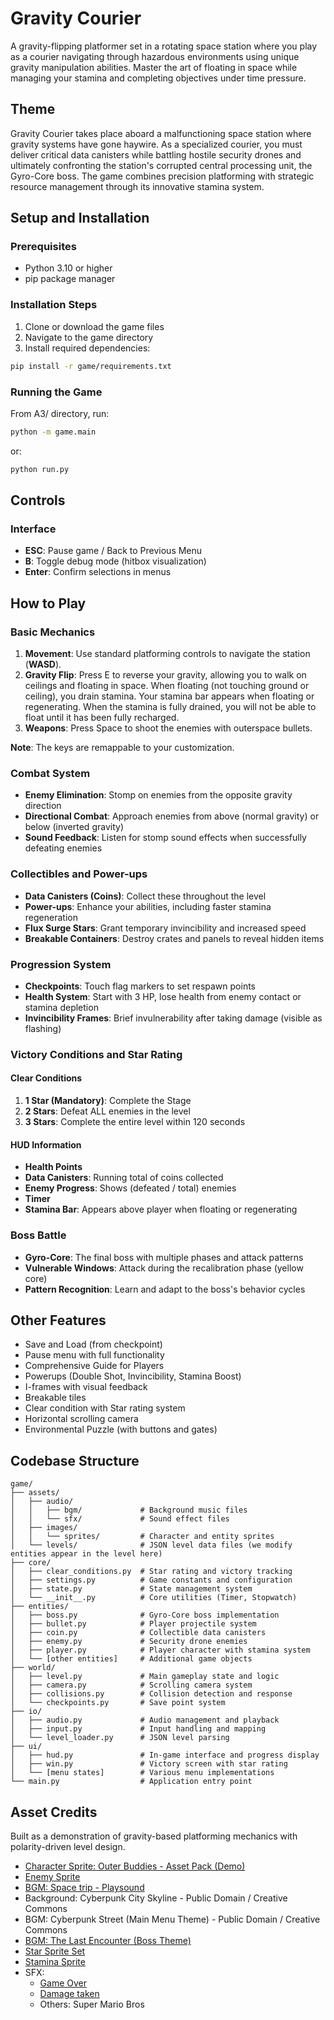 # Gravity Courier

A gravity-flipping platformer set in a rotating space station where you play as a courier navigating through hazardous environments using unique gravity manipulation abilities. Master the art of floating in space while managing your stamina and completing objectives under time pressure.

## Theme

Gravity Courier takes place aboard a malfunctioning space station where gravity systems have gone haywire. As a specialized courier, you must deliver critical data canisters while battling hostile security drones and ultimately confronting the station's corrupted central processing unit, the Gyro-Core boss. The game combines precision platforming with strategic resource management through its innovative stamina system.

## Setup and Installation

### Prerequisites
- Python 3.10 or higher
- pip package manager

### Installation Steps
1. Clone or download the game files
2. Navigate to the game directory
3. Install required dependencies:
```bash
pip install -r game/requirements.txt
```

### Running the Game
From A3/ directory, run:
```bash
python -m game.main
```
or:
```bash
python run.py
```

## Controls

### Interface
- **ESC**: Pause game / Back to Previous Menu
- **B**: Toggle debug mode (hitbox visualization)
- **Enter**: Confirm selections in menus

## How to Play

### Basic Mechanics
1. **Movement**: Use standard platforming controls to navigate the station (**WASD**).
2. **Gravity Flip**: Press E to reverse your gravity, allowing you to walk on ceilings and floating in space. When floating (not touching ground or ceiling), you drain stamina. Your stamina bar appears when floating or regenerating. When the stamina is fully drained, you will not be able to float until it has been fully recharged.
3. **Weapons**: Press Space to shoot the enemies with outerspace bullets.

**Note**: The keys are remappable to your customization.

### Combat System
- **Enemy Elimination**: Stomp on enemies from the opposite gravity direction
- **Directional Combat**: Approach enemies from above (normal gravity) or below (inverted gravity)
- **Sound Feedback**: Listen for stomp sound effects when successfully defeating enemies

### Collectibles and Power-ups
- **Data Canisters (Coins)**: Collect these throughout the level
- **Power-ups**: Enhance your abilities, including faster stamina regeneration
- **Flux Surge Stars**: Grant temporary invincibility and increased speed
- **Breakable Containers**: Destroy crates and panels to reveal hidden items

### Progression System
- **Checkpoints**: Touch flag markers to set respawn points
- **Health System**: Start with 3 HP, lose health from enemy contact or stamina depletion
- **Invincibility Frames**: Brief invulnerability after taking damage (visible as flashing)

### Victory Conditions and Star Rating

#### Clear Conditions
1. **1 Star (Mandatory)**: Complete the Stage
2. **2 Stars**: Defeat ALL enemies in the level
3. **3 Stars**: Complete the entire level within 120 seconds

#### HUD Information
- **Health Points**
- **Data Canisters**: Running total of coins collected
- **Enemy Progress**: Shows (defeated / total) enemies
- **Timer**
- **Stamina Bar**: Appears above player when floating or regenerating

### Boss Battle
- **Gyro-Core**: The final boss with multiple phases and attack patterns
- **Vulnerable Windows**: Attack during the recalibration phase (yellow core)
- **Pattern Recognition**: Learn and adapt to the boss's behavior cycles

## Other Features
- Save and Load (from checkpoint)
- Pause menu with full functionality
- Comprehensive Guide for Players
- Powerups (Double Shot, Invincibility, Stamina Boost)
- I-frames with visual feedback
- Breakable tiles
- Clear condition with Star rating system
- Horizontal scrolling camera
- Environmental Puzzle (with buttons and gates)

## Codebase Structure

```
game/
├── assets/
│   ├── audio/
│   │   ├── bgm/             # Background music files
│   │   └── sfx/             # Sound effect files
│   ├── images/
│   │   └── sprites/         # Character and entity sprites
│   └── levels/              # JSON level data files (we modify entities appear in the level here)
├── core/
│   ├── clear_conditions.py  # Star rating and victory tracking
│   ├── settings.py          # Game constants and configuration
│   ├── state.py             # State management system
│   └── __init__.py          # Core utilities (Timer, Stopwatch)
├── entities/
│   ├── boss.py              # Gyro-Core boss implementation
│   ├── bullet.py            # Player projectile system
│   ├── coin.py              # Collectible data canisters
│   ├── enemy.py             # Security drone enemies
│   ├── player.py            # Player character with stamina system
│   └── [other entities]     # Additional game objects
├── world/
│   ├── level.py             # Main gameplay state and logic
│   ├── camera.py            # Scrolling camera system
│   ├── collisions.py        # Collision detection and response
│   └── checkpoints.py       # Save point system
├── io/
│   ├── audio.py             # Audio management and playback
│   ├── input.py             # Input handling and mapping
│   └── level_loader.py      # JSON level parsing
├── ui/
│   ├── hud.py               # In-game interface and progress display
│   ├── win.py               # Victory screen with star rating
│   └── [menu states]        # Various menu implementations
└── main.py                  # Application entry point
```

## Asset Credits

Built as a demonstration of gravity-based platforming mechanics with polarity-driven level design.

- [Character Sprite: Outer Buddies - Asset Pack (Demo)](https://trevor-pupkin.itch.io/outer-buddies)
- [Enemy Sprite](https://github.com/ArrenanRatnavelu/AlienInvasionGame/tree/master)
- [BGM: Space trip - Playsound](https://pixabay.com/vi/music/d%E1%BB%B1ng-c%E1%BA%A3nh-space-trip-114102/)
- Background: Cyberpunk City Skyline - Public Domain / Creative Commons
- BGM: Cyberpunk Street (Main Menu Theme) - Public Domain / Creative Commons
- [BGM: The Last Encounter (Boss Theme)](https://opengameart.org/content/rpg-battle-theme-the-last-encounter-0)
- [Star Sprite Set](https://soulofkiran.itch.io/pixel-art-animated-star)
- [Stamina Sprite](https://iconscout.com/icon/improve-energy-icon_9055343)
- SFX: 
  - [Game Over](https://pixabay.com/sound-effects/game-over-39-199830/)
  - [Damage taken](https://www.101soundboards.com/boards/965630-arknights-dead-sound-soundboard)
  - Others: Super Mario Bros
